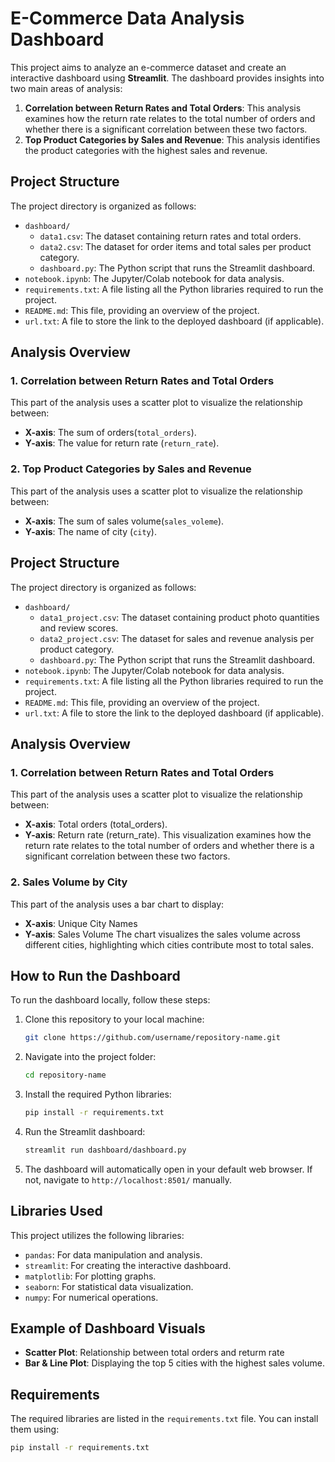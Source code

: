 # E-Commerce Data Analysis Dashboard

This project aims to analyze an e-commerce dataset and create an interactive dashboard using **Streamlit**. The dashboard provides insights into two main areas of analysis:

1. **Correlation between Return Rates and Total Orders**: This analysis examines how the return rate relates to the total number of orders and whether there is a significant correlation between these two factors.
2. **Top Product Categories by Sales and Revenue**: This analysis identifies the product categories with the highest sales and revenue.


## Project Structure

The project directory is organized as follows:

- `dashboard/`
  - `data1.csv`: The dataset containing return rates and total orders.
  - `data2.csv`: The dataset for order items and total sales per product category.
  - `dashboard.py`: The Python script that runs the Streamlit dashboard.
- `notebook.ipynb`: The Jupyter/Colab notebook for data analysis.
- `requirements.txt`: A file listing all the Python libraries required to run the project.
- `README.md`: This file, providing an overview of the project.
- `url.txt`: A file to store the link to the deployed dashboard (if applicable).

## Analysis Overview

### 1. Correlation between Return Rates and Total Orders

This part of the analysis uses a scatter plot to visualize the relationship between:
- **X-axis**: The sum of orders(`total_orders`).
- **Y-axis**: The value for return rate (`return_rate`).

### 2. Top Product Categories by Sales and Revenue
This part of the analysis uses a scatter plot to visualize the relationship between:
- **X-axis**: The sum of sales volume(`sales_voleme`).
- **Y-axis**: The name of city (`city`).

## Project Structure

The project directory is organized as follows:

- `dashboard/`
  - `data1_project.csv`: The dataset containing product photo quantities and review scores.
  - `data2_project.csv`: The dataset for sales and revenue analysis per product category.
  - `dashboard.py`: The Python script that runs the Streamlit dashboard.
- `notebook.ipynb`: The Jupyter/Colab notebook for data analysis.
- `requirements.txt`: A file listing all the Python libraries required to run the project.
- `README.md`: This file, providing an overview of the project.
- `url.txt`: A file to store the link to the deployed dashboard (if applicable).

## Analysis Overview
### 1. Correlation between Return Rates and Total Orders
This part of the analysis uses a scatter plot to visualize the relationship between:

- **X-axis**: Total orders (total_orders).
- **Y-axis**: Return rate (return_rate).
This visualization examines how the return rate relates to the total number of orders and whether there is a significant correlation between these two factors.

### 2. Sales Volume by City
This part of the analysis uses a bar chart to display:

- **X-axis**: Unique City Names
- **Y-axis**: Sales Volume
The chart visualizes the sales volume across different cities, highlighting which cities contribute most to total sales.


## How to Run the Dashboard

To run the dashboard locally, follow these steps:

1. Clone this repository to your local machine:
    ```bash
    git clone https://github.com/username/repository-name.git
    ```

2. Navigate into the project folder:
    ```bash
    cd repository-name
    ```

3. Install the required Python libraries:
    ```bash
    pip install -r requirements.txt
    ```

4. Run the Streamlit dashboard:
    ```bash
    streamlit run dashboard/dashboard.py
    ```

5. The dashboard will automatically open in your default web browser. If not, navigate to `http://localhost:8501/` manually.

## Libraries Used

This project utilizes the following libraries:

- `pandas`: For data manipulation and analysis.
- `streamlit`: For creating the interactive dashboard.
- `matplotlib`: For plotting graphs.
- `seaborn`: For statistical data visualization.
- `numpy`: For numerical operations.

## Example of Dashboard Visuals

- **Scatter Plot**: Relationship between total orders and returm rate
- **Bar & Line Plot**: Displaying the top 5 cities with the highest sales volume.

## Requirements

The required libraries are listed in the `requirements.txt` file. You can install them using:
```bash
pip install -r requirements.txt
